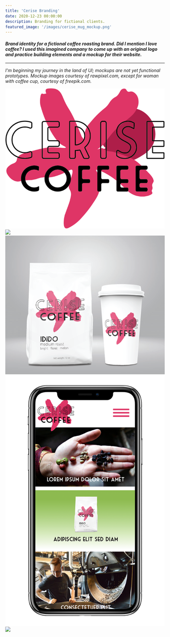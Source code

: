 ```yaml
---
title: 'Cerise Branding'
date: 2020-12-23 00:00:00
description: Branding for fictional clients.
featured_image: '/images/cerise_mug_mockup.png'
---
```

#### <i> Brand identity for a fictional coffee roasting brand. Did I mention I love coffee? I used this imagined company to come up with an original logo and practice building elements and a mockup for their website. </i>

---

<i> I'm beginning my journey in the land of UI; mockups are not yet functional prototypes. Mockup images courtesy of rawpixel.com, except for woman with coffee cup, courtesy of freepik.com.
</i>

<div class="gallery" data-columns="4">
	<img src="/images/cerise_logo-cherry.png">
	<img src="/images/cerise_mug_mockup.png">
	<img src="/images/cerise_logo_package2.png">
  <img src="/images/cerise_iphone.png">
	<img src="/images/cerise_web_mockup.png">

</div>
